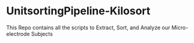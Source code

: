 # UnitsortingPipeline-Kilosort
This Repo contains all the scripts to Extract, Sort, and Analyze our Micro-electrode Subjects
